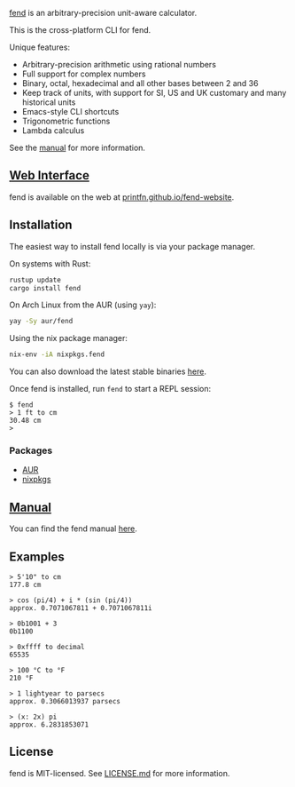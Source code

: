 [fend](https://printfn.github.io/fend-website) is an arbitrary-precision unit-aware calculator.

This is the cross-platform CLI for fend.

Unique features:

* Arbitrary-precision arithmetic using rational numbers
* Full support for complex numbers
* Binary, octal, hexadecimal and all other bases between 2 and 36
* Keep track of units, with support for SI, US and UK customary and many historical units
* Emacs-style CLI shortcuts
* Trigonometric functions
* Lambda calculus

See the [manual](https://github.com/printfn/fend/wiki) for more information.

## [Web Interface](https://printfn.github.io/fend-website)

fend is available on the web at [printfn.github.io/fend-website](https://printfn.github.io/fend-website).

## Installation

The easiest way to install fend locally is via your package manager.

On systems with Rust:

```bash
rustup update
cargo install fend
```

On Arch Linux from the AUR (using `yay`):

```bash
yay -Sy aur/fend
```

Using the nix package manager:

```bash
nix-env -iA nixpkgs.fend
```

You can also download the latest stable binaries [here](https://github.com/printfn/fend/releases/latest).

Once fend is installed, run `fend` to start a REPL session:

```
$ fend
> 1 ft to cm
30.48 cm
>
```

### Packages

* [AUR](https://aur.archlinux.org/packages/fend/)
* [nixpkgs](https://github.com/NixOS/nixpkgs/blob/master/pkgs/tools/misc/fend/default.nix)

## [Manual](https://github.com/printfn/fend/wiki)

You can find the fend manual [here](https://github.com/printfn/fend/wiki).

## Examples

```
> 5'10" to cm
177.8 cm
```

```
> cos (pi/4) + i * (sin (pi/4))
approx. 0.7071067811 + 0.7071067811i
```

```
> 0b1001 + 3
0b1100
```

```
> 0xffff to decimal
65535
```

```
> 100 °C to °F
210 °F
```

```
> 1 lightyear to parsecs
approx. 0.3066013937 parsecs
```

```
> (x: 2x) pi
approx. 6.2831853071
```

## License

fend is MIT-licensed. See [LICENSE.md](LICENSE.md) for more information.
